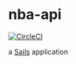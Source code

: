 # nba-api

[![CircleCI](https://circleci.com/gh/TheRender/nba-api.svg?style=svg)](https://circleci.com/gh/TheRender/nba-api)

a [Sails](http://sailsjs.org) application
